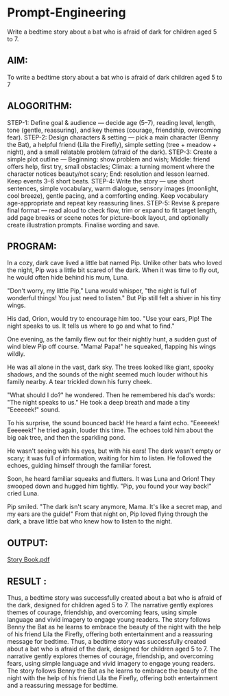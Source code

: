 # Prompt-Engineering
Write a bedtime story about a bat who is afraid of dark for children aged 5 to 7.

## AIM:
To write a bedtime story about a bat who is afraid of dark children aged 5 to 7

## ALOGORITHM:
STEP-1: Define goal & audience — decide age (5–7), reading level, length, tone (gentle,
reassuring), and key themes (courage, friendship, overcoming fear).
STEP-2: Design characters & setting — pick a main character (Benny the Bat), a helpful
friend (Lila the Firefly), simple setting (tree + meadow + night), and a small relatable
problem (afraid of the dark).
STEP-3: Create a simple plot outline — Beginning: show problem and wish; Middle:
friend offers help, first try, small obstacles; Climax: a turning moment where the
character notices beauty/not scary; End: resolution and lesson learned. Keep events 3–6
short beats.
STEP-4: Write the story — use short sentences, simple vocabulary, warm dialogue,
sensory images (moonlight, cool breeze), gentle pacing, and a comforting ending. Keep
vocabulary age-appropriate and repeat key reassuring lines.
STEP-5: Revise & prepare final format — read aloud to check flow, trim or expand to fit
target length, add page breaks or scene notes for picture-book layout, and optionally
create illustration prompts. Finalise wording and save.
 
## PROGRAM:
In a cozy, dark cave lived a little bat named Pip. Unlike other bats who loved the night, Pip was a little bit scared of the dark. When it was time to fly out, he would often hide behind his mum, Luna.

"Don't worry, my little Pip," Luna would whisper, "the night is full of wonderful things! You just need to listen." But Pip still felt a shiver in his tiny wings.

His dad, Orion, would try to encourage him too. "Use your ears, Pip! The night speaks to us. It tells us where to go and what to find."

One evening, as the family flew out for their nightly hunt, a sudden gust of wind blew Pip off course. "Mama! Papa!" he squeaked, flapping his wings wildly.

He was all alone in the vast, dark sky. The trees looked like giant, spooky shadows, and the sounds of the night seemed much louder without his family nearby. A tear trickled down his furry cheek.

"What should I do?" he wondered. Then he remembered his dad's words: "The night speaks to us." He took a deep breath and made a tiny "Eeeeeek!" sound.

To his surprise, the sound bounced back! He heard a faint echo. "Eeeeeek! Eeeeeek!" he tried again, louder this time. The echoes told him about the big oak tree, and then the sparkling pond.

He wasn't seeing with his eyes, but with his ears! The dark wasn't empty or scary; it was full of information, waiting for him to listen. He followed the echoes, guiding himself through the familiar forest.

Soon, he heard familiar squeaks and flutters. It was Luna and Orion! They swooped down and hugged him tightly. "Pip, you found your way back!" cried Luna.

Pip smiled. "The dark isn't scary anymore, Mama. It's like a secret map, and my ears are the guide!" From that night on, Pip loved flying through the dark, a brave little bat who knew how to listen to the night.

## OUTPUT:
[Story Book.pdf](https://github.com/user-attachments/files/21709133/Story.Book.pdf)

## RESULT :
Thus, a bedtime story was successfully created about a bat who is afraid of the dark,
designed for children aged 5 to 7. The narrative gently explores themes of courage,
friendship, and overcoming fears, using simple language and vivid imagery to engage
young readers. The story follows Benny the Bat as he learns to embrace the beauty of
the night with the help of his friend Lila the Firefly, offering both entertainment and a
reassuring message for bedtime. Thus, a bedtime story was successfully created about a
bat who is afraid of the dark, designed for children aged 5 to 7. The narrative gently
explores themes of courage, friendship, and overcoming fears, using simple language
and vivid imagery to engage young readers. The story follows Benny the Bat as he
learns to embrace the beauty of the night with the help of his friend Lila the Firefly,
offering both entertainment and a reassuring message for bedtime.
